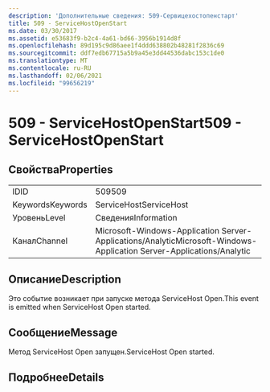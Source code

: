 ```yaml
---
description: 'Дополнительные сведения: 509-Сервицехостопенстарт'
title: 509 - ServiceHostOpenStart
ms.date: 03/30/2017
ms.assetid: e53683f9-b2c4-4a61-bd66-3956b1914d8f
ms.openlocfilehash: 89d195c9d86aee1f4ddd638802b48281f2836c69
ms.sourcegitcommit: ddf7edb67715a5b9a45e3dd44536dabc153c1de0
ms.translationtype: MT
ms.contentlocale: ru-RU
ms.lasthandoff: 02/06/2021
ms.locfileid: "99656219"
---
```

# <a name="509---servicehostopenstart"></a><span data-ttu-id="09cb9-103">509 - ServiceHostOpenStart</span><span class="sxs-lookup"><span data-stu-id="09cb9-103">509 - ServiceHostOpenStart</span></span>

## <a name="properties"></a><span data-ttu-id="09cb9-104">Свойства</span><span class="sxs-lookup"><span data-stu-id="09cb9-104">Properties</span></span>  
  
|||  
|-|-|  
|<span data-ttu-id="09cb9-105">ID</span><span class="sxs-lookup"><span data-stu-id="09cb9-105">ID</span></span>|<span data-ttu-id="09cb9-106">509</span><span class="sxs-lookup"><span data-stu-id="09cb9-106">509</span></span>|  
|<span data-ttu-id="09cb9-107">Keywords</span><span class="sxs-lookup"><span data-stu-id="09cb9-107">Keywords</span></span>|<span data-ttu-id="09cb9-108">ServiceHost</span><span class="sxs-lookup"><span data-stu-id="09cb9-108">ServiceHost</span></span>|  
|<span data-ttu-id="09cb9-109">Уровень</span><span class="sxs-lookup"><span data-stu-id="09cb9-109">Level</span></span>|<span data-ttu-id="09cb9-110">Сведения</span><span class="sxs-lookup"><span data-stu-id="09cb9-110">Information</span></span>|  
|<span data-ttu-id="09cb9-111">Канал</span><span class="sxs-lookup"><span data-stu-id="09cb9-111">Channel</span></span>|<span data-ttu-id="09cb9-112">Microsoft-Windows-Application Server-Applications/Analytic</span><span class="sxs-lookup"><span data-stu-id="09cb9-112">Microsoft-Windows-Application Server-Applications/Analytic</span></span>|  
  
## <a name="description"></a><span data-ttu-id="09cb9-113">Описание</span><span class="sxs-lookup"><span data-stu-id="09cb9-113">Description</span></span>  

 <span data-ttu-id="09cb9-114">Это событие возникает при запуске метода ServiceHost Open.</span><span class="sxs-lookup"><span data-stu-id="09cb9-114">This event is emitted when ServiceHost Open started.</span></span>  
  
## <a name="message"></a><span data-ttu-id="09cb9-115">Сообщение</span><span class="sxs-lookup"><span data-stu-id="09cb9-115">Message</span></span>  

 <span data-ttu-id="09cb9-116">Метод ServiceHost Open запущен.</span><span class="sxs-lookup"><span data-stu-id="09cb9-116">ServiceHost Open started.</span></span>  
  
## <a name="details"></a><span data-ttu-id="09cb9-117">Подробнее</span><span class="sxs-lookup"><span data-stu-id="09cb9-117">Details</span></span>
